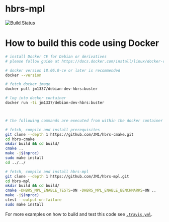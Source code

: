 # hbrs-mpl
[![Build Status](https://travis-ci.com/JM1/hbrs-mpl.svg?branch=master)](https://travis-ci.com/JM1/hbrs-mpl)

# How to build this code using Docker

```sh
# install Docker CE for Debian or derivatives
# please follow guide at https://docs.docker.com/install/linux/docker-ce/debian/

# docker version 18.06.0-ce or later is recommended
docker --version

# fetch docker image
docker pull jm1337/debian-dev-hbrs:buster

# log into docker container
docker run -ti jm1337/debian-dev-hbrs:buster



# the following commands are executed from within the docker container

# fetch, compile and install prerequisites
git clone --depth 1 https://github.com/JM1/hbrs-cmake.git
cd hbrs-cmake
mkdir build && cd build/
cmake ..
make -j$(nproc)
sudo make install
cd ../../

# fetch, compile and install hbrs-mpl
git clone --depth 1 https://github.com/JM1/hbrs-mpl.git
cd hbrs-mpl
mkdir build && cd build/
cmake -DHBRS_MPL_ENABLE_TESTS=ON -DHBRS_MPL_ENABLE_BENCHMARKS=ON ..
make -j$(nproc)
ctest --output-on-failure
sudo make install
```

For more examples on how to build and test this code see [`.travis.yml`](https://github.com/JM1/hbrs-mpl/blob/master/.travis.yml).
